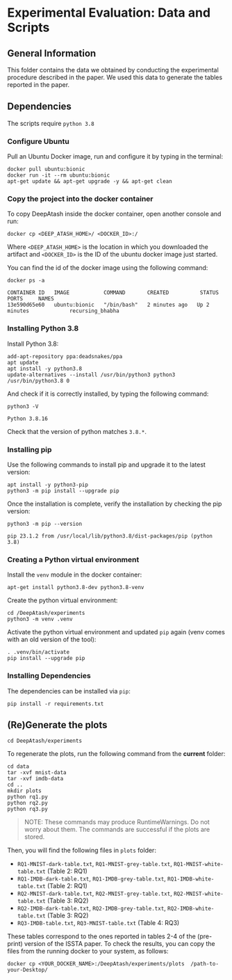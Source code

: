 # Experimental Evaluation: Data and Scripts #

## General Information ##

This folder contains the data we obtained by conducting the experimental procedure described in the paper. We used this data to generate the tables reported in the paper.

## Dependencies ##

The scripts require `python 3.8`

### Configure Ubuntu ###
Pull an Ubuntu Docker image, run and configure it by typing in the terminal:

``` 
docker pull ubuntu:bionic
docker run -it --rm ubuntu:bionic
apt-get update && apt-get upgrade -y && apt-get clean
```

### Copy the project into the docker container ###

To copy DeepAtash inside the docker container, open another console and run:

``` 
docker cp <DEEP_ATASH_HOME>/ <DOCKER_ID>:/
```

Where `<DEEP_ATASH_HOME>` is the location in which you downloaded the artifact and `<DOCKER_ID>` is the ID of the ubuntu docker image just started.

You can find the id of the docker image using the following command:

```
docker ps -a

CONTAINER ID   IMAGE           COMMAND       CREATED          STATUS          PORTS     NAMES
13e590d65e60   ubuntu:bionic   "/bin/bash"   2 minutes ago   Up 2 minutes             recursing_bhabha
```

### Installing Python 3.8 ###
Install Python 3.8:

``` 
add-apt-repository ppa:deadsnakes/ppa
apt update
apt install -y python3.8
update-alternatives --install /usr/bin/python3 python3 /usr/bin/python3.8 0
```

And check if it is correctly installed, by typing the following command:

``` 
python3 -V

Python 3.8.16
```

Check that the version of python matches `3.8.*`.

### Installing pip ###

Use the following commands to install pip and upgrade it to the latest version:

``` 
apt install -y python3-pip
python3 -m pip install --upgrade pip
```

Once the installation is complete, verify the installation by checking the pip version:

``` 
python3 -m pip --version

pip 23.1.2 from /usr/local/lib/python3.8/dist-packages/pip (python 3.8)
```
### Creating a Python virtual environment ###

Install the `venv` module in the docker container:

``` 
apt-get install python3.8-dev python3.8-venv
```

Create the python virtual environment:

```
cd /DeepAtash/experiments
python3 -m venv .venv
```

Activate the python virtual environment and updated `pip` again (venv comes with an old version of the tool):

```
. .venv/bin/activate
pip install --upgrade pip
```
### Installing Dependencies ###

The dependencies can be installed via `pip`:

```
pip install -r requirements.txt
``` 

## (Re)Generate the plots ##


```
cd DeepAtash/experiments

```
To regenerate the plots, run the following command from the **current** folder:
```
cd data
tar -xvf mnist-data
tar -xvf imdb-data
cd ..
mkdir plots
python rq1.py
python rq2.py
python rq3.py
```

> NOTE: These commands may produce RuntimeWarnings. Do not worry about them. The commands are successful if the plots are stored.

Then, you will find the following files in `plots` folder:

* `RQ1-MNIST-dark-table.txt`, `RQ1-MNIST-grey-table.txt`, `RQ1-MNIST-white-table.txt` (Table 2: RQ1)
* `RQ1-IMDB-dark-table.txt`, `RQ1-IMDB-grey-table.txt`, `RQ1-IMDB-white-table.txt` (Table 2: RQ1)
* `RQ2-MNIST-dark-table.txt`, `RQ2-MNIST-grey-table.txt`, `RQ2-MNIST-white-table.txt` (Table 3: RQ2)
* `RQ2-IMDB-dark-table.txt`, `RQ2-IMDB-grey-table.txt`, `RQ2-IMDB-white-table.txt` (Table 3: RQ2)
* `RQ3-IMDB-table.txt`, `RQ3-MNIST-table.txt` (Table 4: RQ3)

These tables correspond to the ones reported in tables 2-4 of the (pre-print) version of the ISSTA paper.
To check the results, you can copy the files from the running docker to your system, as follows:

```
docker cp <YOUR_DOCKER_NAME>:/DeepAtash/experiments/plots  /path-to-your-Desktop/
```

